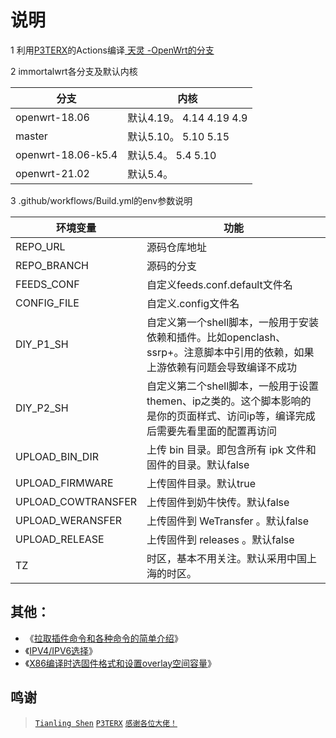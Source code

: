 
# 说明
1 利用[P3TERX](https://github.com/P3TERX/Actions-OpenWrt)的Actions编译[ 天灵 -OpenWrt的分支](https://github.com/immortalwrt/immortalwrt)

2 immortalwrt各分支及默认内核

|  分支   |  内核  |
|  ----  | ----  |
| openwrt-18.06  |  默认4.19。       4.14  4.19  4.9  |
| master  |   默认5.10。    5.10  5.15    |
| openwrt-18.06-k5.4  |  默认5.4。       5.4  5.10   |
| openwrt-21.02 |   默认5.4。           |

3 .github/workflows/Build.yml的env参数说明

|  环境变量   | 功能  |
|  ----  | ----  |
| REPO_URL  | 源码仓库地址 |
| REPO_BRANCH  | 源码的分支 |
| FEEDS_CONF | 自定义feeds.conf.default文件名 |
| CONFIG_FILE  | 自定义.config文件名 |
| DIY_P1_SH  | 自定义第一个shell脚本，一般用于安装依赖和插件。比如openclash、ssrp+。注意脚本中引用的依赖，如果上游依赖有问题会导致编译不成功 |
| DIY_P2_SH  | 自定义第二个shell脚本，一般用于设置themen、ip之类的。这个脚本影响的是你的页面样式、访问ip等，编译完成后需要先看里面的配置再访问 |
| UPLOAD_BIN_DIR | 上传 bin 目录。即包含所有 ipk 文件和固件的目录。默认false |
| UPLOAD_FIRMWARE | 上传固件目录。默认true |
| UPLOAD_COWTRANSFER | 上传固件到奶牛快传。默认false |
| UPLOAD_WERANSFER | 上传固件到 WeTransfer 。默认false |
|UPLOAD_RELEASE | 上传固件到 releases 。默认false |
| TZ  | 时区，基本不用关注。默认采用中国上海的时区。 |

## 其他：
- 《[拉取插件命令和各种命令的简单介绍](https://github.com/cddcx/immortalwrt-OpenWrt/blob/main/%E8%AF%B4%E6%98%8E/ming.md)》
- 《[IPV4/IPV6选择](https://github.com/cddcx/immortalwrt-OpenWrt/blob/main/%E8%AF%B4%E6%98%8E/ip.md)》
- 《[X86编译时选固件格式和设置overlay空间容量](https://github.com/cddcx/immortalwrt-OpenWrt/blob/main/%E8%AF%B4%E6%98%8E/overlay.md)》

## 鸣谢
> [`Tianling Shen`](https://github.com/immortalwrt/immortalwrt)
> [`P3TERX`](https://github.com/P3TERX/Actions-OpenWrt)
> [`感谢各位大佬！`](#/README.md)
